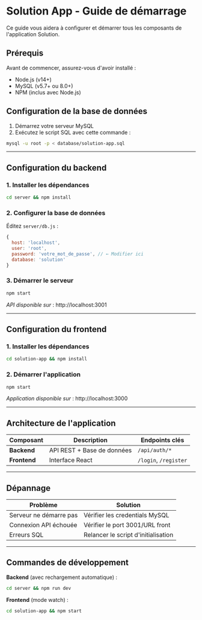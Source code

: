 
# Solution App - Guide de démarrage

Ce guide vous aidera à configurer et démarrer tous les composants de l'application Solution.

## Prérequis

Avant de commencer, assurez-vous d'avoir installé :
- Node.js (v14+)
- MySQL (v5.7+ ou 8.0+)
- NPM (inclus avec Node.js)

## Configuration de la base de données

1. Démarrez votre serveur MySQL
2. Exécutez le script SQL avec cette commande :
```bash
mysql -u root -p < database/solution-app.sql
```
---

## Configuration du backend

### 1. Installer les dépendances
```bash
cd server && npm install
```

### 2. Configurer la base de données
Éditez `server/db.js` :
```javascript
{
  host: 'localhost',
  user: 'root', 
  password: 'votre_mot_de_passe', // ← Modifier ici
  database: 'solution'
}
```

### 3. Démarrer le serveur
```bash
npm start
```
*API disponible sur* : http://localhost:3001

---

## Configuration du frontend

### 1. Installer les dépendances
```bash
cd solution-app && npm install
```

### 2. Démarrer l'application
```bash
npm start
```
*Application disponible sur* : http://localhost:3000

---

## Architecture de l'application

| Composant       | Description                          | Endpoints clés           |
|-----------------|--------------------------------------|--------------------------|
| **Backend**     | API REST + Base de données           | `/api/auth/*`            |
| **Frontend**    | Interface React                      | `/login`, `/register`    |

---

## Dépannage

| Problème                        | Solution                          |
|---------------------------------|-----------------------------------|
| Serveur ne démarre pas          | Vérifier les credentials MySQL   |
| Connexion API échouée           | Vérifier le port 3001/URL front  |
| Erreurs SQL                     | Relancer le script d'initialisation |

---

## Commandes de développement

**Backend** (avec rechargement automatique) :
```bash
cd server && npm run dev
```

**Frontend** (mode watch) :
```bash
cd solution-app && npm start
```

